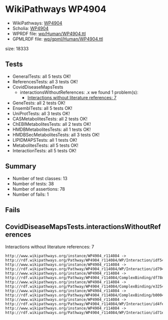 # WikiPathways WP4904

* WikiPathways: [WP4904](https://identifiers.org/wikipathways:WP4904)
* Scholia: [WP4904](https://scholia.toolforge.org/wikipathways/WP4904)
* WPRDF file: [wp/Human/WP4904.ttl](../wp/Human/WP4904.ttl)
* GPMLRDF file: [wp/gpml/Human/WP4904.ttl](../wp/gpml/Human/WP4904.ttl)

size: 18333
## Tests
* GeneralTests: all 5 tests OK!
* ReferencesTests: all 3 tests OK!
* CovidDiseaseMapsTests
    * interactionsWithoutReferences: .x we found 1 problem(s):
        * [Interactions without literature references: 7](#2e295935)
* GeneTests: all 2 tests OK!
* EnsemblTests: all 5 tests OK!
* UniProtTests: all 3 tests OK!
* CASMetabolitesTests: all 2 tests OK!
* ChEBIMetabolitesTests: all 2 tests OK!
* HMDBMetabolitesTests: all 1 tests OK!
* HMDBSecMetabolitesTests: all 3 tests OK!
* LIPIDMAPSTests: all 1 tests OK!
* MetabolitesTests: all 5 tests OK!
* InteractionTests: all 5 tests OK!


## Summary

* Number of test classes: 13
* Number of tests: 38
* Number of assertions: 78
* Number of fails: 1

## Fails

<a name="2e295935" />

## CovidDiseaseMapsTests.interactionsWithoutReferences

Interactions without literature references: 7
```
http://www.wikipathways.org/instance/WP4904_r114084 -> http://rdf.wikipathways.org/Pathway/WP4904_r114084/WP/Interaction/idf54d419
http://www.wikipathways.org/instance/WP4904_r114084 -> http://rdf.wikipathways.org/Pathway/WP4904_r114084/WP/Interaction/id7947a72f
http://www.wikipathways.org/instance/WP4904_r114084 -> http://rdf.wikipathways.org/Pathway/WP4904_r114084/ComplexBinding/df78d
http://www.wikipathways.org/instance/WP4904_r114084 -> http://rdf.wikipathways.org/Pathway/WP4904_r114084/ComplexBinding/e3254
http://www.wikipathways.org/instance/WP4904_r114084 -> http://rdf.wikipathways.org/Pathway/WP4904_r114084/ComplexBinding/b0004
http://www.wikipathways.org/instance/WP4904_r114084 -> http://rdf.wikipathways.org/Pathway/WP4904_r114084/WP/Interaction/id4fe61d16
http://www.wikipathways.org/instance/WP4904_r114084 -> http://rdf.wikipathways.org/Pathway/WP4904_r114084/WP/Interaction/id71ecd0f3

```
